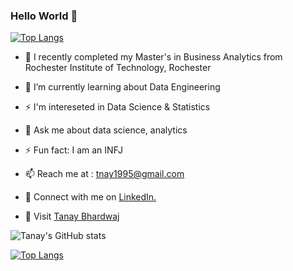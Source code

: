 ### Hello World 👋

[![Top Langs](https://github-readme-stats.vercel.app/api/top-langs/?username=Tanay0510)](https://github.com/anuraghazra/github-readme-stats)




- 🔭 I recently completed my Master's in Business Analytics from Rochester Institute of Technology, Rochester 
- 🌱 I’m currently learning about Data Engineering
-  ⚡ I'm intereseted in Data Science & Statistics
- 💬 Ask me about data science, analytics
- ⚡ Fun fact: I am an INFJ
- 📫 Reach me at : tnay1995@gmail.com



- 🤝 Connect with me on <a href="https://www.linkedin.com/in/tanaybhardwaj/">LinkedIn.</a>
- 👾 Visit [Tanay Bhardwaj](https://tanaybhardwaj.com)

![Tanay's GitHub stats](https://github-readme-stats.vercel.app/api?username=Tanay0510&show_icons=true&theme=radical)

[![Top Langs](https://github-readme-stats.vercel.app/api/top-langs/?username=Tanay0510&layout=compact&theme=radical)](https://github.com/anuraghazra/github-readme-stats)

